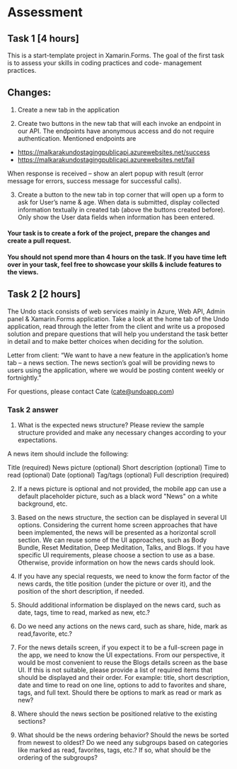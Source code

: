 # Assessment

## Task 1 [4 hours]
This is a start-template project in Xamarin.Forms. The goal of the first task is to assess your skills in coding practices and code- management practices.


## Changes:
1. Create a new tab in the application

2.  Create two buttons in the new tab that will each invoke an endpoint in our API. The endpoints have anonymous access and do not require authentication. Mentioned endpoints are
 * https://malkarakundostagingpublicapi.azurewebsites.net/success
 * https://malkarakundostagingpublicapi.azurewebsites.net/fail

When response is received – show an alert popup with result (error message for errors, success message for successful calls).

3. Create a button to the new tab in top corner that will open up a form to ask for User’s name & age. When data is submitted, display collected information textually in created tab (above the buttons created before). Only show the User data fields when information has been entered.

#### Your task is to create a fork of the project, prepare the changes and create a pull request. 
#### You should not spend more than 4 hours on the task. If you have time left over in your task, feel free to showcase your skills & include features to the views.



## Task 2 [2 hours]

The Undo stack consists of web services mainly in Azure, Web API, Admin panel & Xamarin.Forms application. Take a look at the home tab of the Undo application, read through the letter from the client and write us a proposed solution and prepare questions that will help you understand the task better in detail and to make better choices when deciding for the solution.

Letter from client: “We want to have a new feature in the application’s home tab – a news section. The news section’s goal will be providing news to users using the application, where we would be posting content weekly or fortnightly.”

For questions, please contact Cate (cate@undoapp.com)

### Task 2 answer
1) What is the expected news structure? Please review the sample structure provided and make any necessary changes according to your expectations.

A news item should include the following:

Title (required)
News picture (optional)
Short description (optional)
Time to read (optional)
Date (optional)
Tag/tags (optional)
Full description (required)

2) If a news picture is optional and not provided, the mobile app can use a default placeholder picture, such as a black word "News" on a white background, etc.

3) Based on the news structure, the section can be displayed in several UI options. Considering the current home screen approaches that have been implemented, the news will be presented as a horizontal scroll section. We can reuse some of the UI approaches, such as Body Bundle, Reset Meditation, Deep Meditation, Talks, and Blogs. If you have specific UI requirements, please choose a section to use as a base. Otherwise, provide information on how the news cards should look.

4) If you have any special requests, we need to know the form factor of the news cards, the title position (under the picture or over it), and the position of the short description, if needed.
 
5) Should additional information be displayed on the news card, such as date, tags, time to read,  marked as new,  etc.? 

6) Do we need any actions on the news card, such as share, hide, mark as read,favorite, etc.?

7) For the news details screen, if you expect it to be a full-screen page in the app, we need to know the UI expectations. From our perspective, it would be most convenient to reuse the Blogs details screen as the base UI. If this is not suitable, please provide a list of required items that should be displayed and their order. For example: title, short description, date and time to read on one line, options to add to favorites and share, tags, and full text. Should there be options to mark as read or mark as new?

8) Where should the news section be positioned relative to the existing sections?

9) What should be the news ordering behavior? Should the news be sorted from newest to oldest? Do we need any subgroups based on categories like marked as read, favorites, tags, etc.? If so, what should be the ordering of the subgroups?
